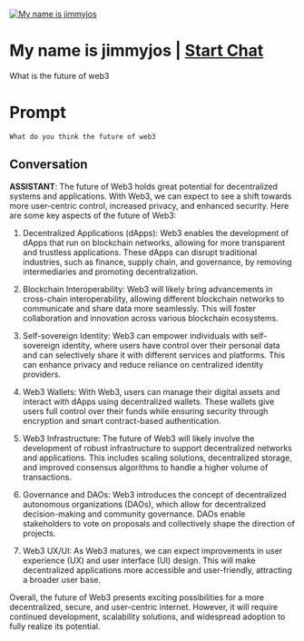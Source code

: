 
[![My name is jimmyjos](https://flow-prompt-covers.s3.us-west-1.amazonaws.com/icon/vintage/vint_10.png)](https://gptcall.net/chat.html?data=%7B%22contact%22%3A%7B%22id%22%3A%22TYJx3UaOGQw0Vwkohtj7Z%22%2C%22flow%22%3Atrue%7D%7D)
# My name is jimmyjos | [Start Chat](https://gptcall.net/chat.html?data=%7B%22contact%22%3A%7B%22id%22%3A%22TYJx3UaOGQw0Vwkohtj7Z%22%2C%22flow%22%3Atrue%7D%7D)
What is the future of web3

# Prompt

```
What do you think the future of web3
```

## Conversation

**ASSISTANT**: The future of Web3 holds great potential for decentralized systems and applications. With Web3, we can expect to see a shift towards more user-centric control, increased privacy, and enhanced security. Here are some key aspects of the future of Web3:



1. Decentralized Applications (dApps): Web3 enables the development of dApps that run on blockchain networks, allowing for more transparent and trustless applications. These dApps can disrupt traditional industries, such as finance, supply chain, and governance, by removing intermediaries and promoting decentralization.



2. Blockchain Interoperability: Web3 will likely bring advancements in cross-chain interoperability, allowing different blockchain networks to communicate and share data more seamlessly. This will foster collaboration and innovation across various blockchain ecosystems.



3. Self-sovereign Identity: Web3 can empower individuals with self-sovereign identity, where users have control over their personal data and can selectively share it with different services and platforms. This can enhance privacy and reduce reliance on centralized identity providers.



4. Web3 Wallets: With Web3, users can manage their digital assets and interact with dApps using decentralized wallets. These wallets give users full control over their funds while ensuring security through encryption and smart contract-based authentication.



5. Web3 Infrastructure: The future of Web3 will likely involve the development of robust infrastructure to support decentralized networks and applications. This includes scaling solutions, decentralized storage, and improved consensus algorithms to handle a higher volume of transactions.



6. Governance and DAOs: Web3 introduces the concept of decentralized autonomous organizations (DAOs), which allow for decentralized decision-making and community governance. DAOs enable stakeholders to vote on proposals and collectively shape the direction of projects.



7. Web3 UX/UI: As Web3 matures, we can expect improvements in user experience (UX) and user interface (UI) design. This will make decentralized applications more accessible and user-friendly, attracting a broader user base.



Overall, the future of Web3 presents exciting possibilities for a more decentralized, secure, and user-centric internet. However, it will require continued development, scalability solutions, and widespread adoption to fully realize its potential.


